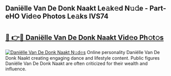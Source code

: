 ## Daniëlle Van De Donk Naakt Le𝚊k𝚎d N𝚞𝚍e - Part-eHO Vid𝚎o Photos Le𝚊ks IVS74

# <h2><a href="http://fb5xkyw.evod.top/?m=Dani%c3%ablle+Van+De+Donk+Naakt">🔗 👉🔴 Daniëlle Van De Donk Naakt Vid𝚎o Ph𝚘t𝚘s</a></h2>

[![Daniëlle Van De Donk Naakt N𝚞d𝚎s](https://i.imgur.com/8V9OHl7.gif)](http://fb5xkyw.evod.top/?m=Dani%c3%ablle+Van+De+Donk+Naakt)
Online personality Daniëlle Van De Donk Naakt creating engaging dance and lifestyle content. Public figures Daniëlle Van De Donk Naakt are often criticized for their wealth and influence. 
